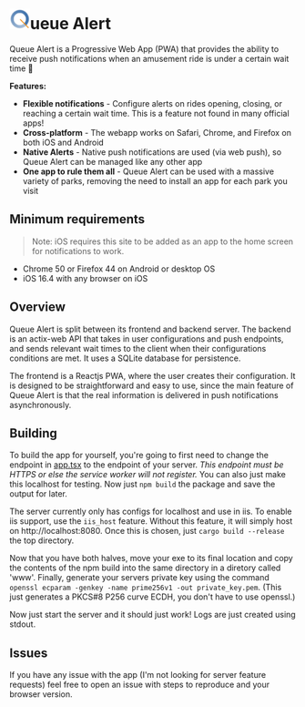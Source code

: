 # **![Q](https://github.com/andyblarblar/queue_alert/blob/master/queue_alert_frontend/app/public/icons/android-icon-36x36.png)ueue Alert**
Queue Alert is a Progressive Web App (PWA) that provides the ability to receive push notifications when an amusement ride is under a certain wait time 🎢

**Features:**
- **Flexible notifications** - Configure alerts on rides opening, closing, or reaching a certain wait time. This is a feature not found in many official apps!
- **Cross-platform** - The webapp works on Safari, Chrome, and Firefox on both iOS and Android
- **Native Alerts** - Native push notifications are used (via web push), so Queue Alert can be managed like any other app
- **One app to rule them all** - Queue Alert can be used with a massive variety of parks, removing the need to install an app for each park you visit

## Minimum requirements
> Note: iOS requires this site to be added as an app to the home screen for notifications to work.

- Chrome 50 or Firefox 44 on Android or desktop OS
- iOS 16.4 with any browser on iOS

## Overview
Queue Alert is split between its frontend and backend server. The backend is an actix-web API that takes in user configurations and push endpoints, and sends relevant wait times
to the client when their configurations conditions are met. It uses a SQLite database for persistence.

The frontend is a Reactjs PWA, where the user creates their configuration. It is designed to be straightforward and easy to use, since the main feature of Queue Alert is that
the real information is delivered in push notifications asynchronously.

## Building
To build the app for yourself, you're going to first need to change the endpoint in [app.tsx](https://github.com/andyblarblar/queue_alert/blob/206a423645503f2500622e37cb44984b6f9a7f6b/queue_alert_frontend/app/src/App.tsx#L72)
to the endpoint of your server. *This endpoint must be HTTPS or else the service worker will not register.* You can also just make this localhost for testing.
Now just `npm build` the package and save the output for later.

The server currently only has configs for localhost and use in iis. To enable iis support, use the `iis_host` feature. Without this feature, it will simply host on http://localhost:8080.
Once this is chosen, just `cargo build --release` the top directory. 

Now that you have both halves, move your exe to its final location and copy the contents of the npm build into the same directory in a diretory called 'www'.
Finally, generate your servers private key using the command `openssl ecparam -genkey -name prime256v1 -out private_key.pem`. (This just generates a PKCS#8 P256 curve ECDH, you don't have to use openssl.)

Now just start the server and it should just work! Logs are just created using stdout.

## Issues
If you have any issue with the app (I'm not looking for server feature requests) feel free to open an issue with steps to reproduce and your browser version. 
